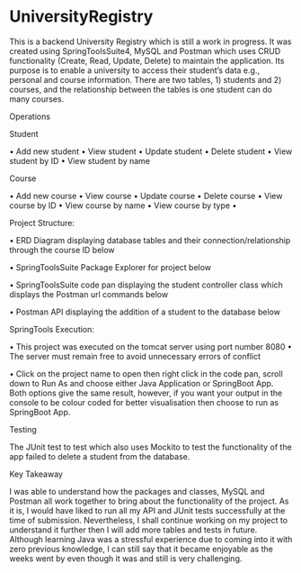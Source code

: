 # UniversityRegistry 

This is a backend University Registry which is still a work in progress. It was created using SpringToolsSuite4, MySQL and Postman which uses CRUD functionality (Create, Read, Update, Delete) to maintain the application. Its purpose is to enable a university to access their student’s data e.g., personal and course information. There are two tables, 1) students and 2) courses, and the relationship between the tables is one student can do many courses. 

Operations

Student

•	Add new student 
•	View student
•	Update student 
•	Delete student 
•	View student by ID
•	View student by name 

Course

•	Add new course 
•	View course
•	Update course
•	Delete course
•	View course by ID
•	View course by name 
•	View course by type
•	

Project Structure:

•	ERD Diagram displaying database tables and their connection/relationship through the course ID below
 

•	SpringToolsSuite Package Explorer for project below

 
•	SpringToolsSuite code pan displaying the student controller class which displays the Postman url commands below 

 

•	Postman API displaying the addition of a student to the database below 
 


SpringTools Execution:

•	This project was executed on the tomcat server using port number 8080
•	The server must remain free to avoid unnecessary errors of conflict 

•	Click on the project name to open then right click in the code pan, scroll down to Run As and choose either Java Application or SpringBoot App. Both options give the same result, however, if you want your output in the console to be colour coded for better visualisation then choose to run as SpringBoot App. 


Testing

The JUnit test to test which also uses Mockito to test the functionality of the app failed to delete a student from the database. 

 

Key Takeaway

I was able to understand how the packages and classes, MySQL and Postman all work together to bring about the functionality of the project. As it is, I would have liked to run all my API and JUnit tests successfully at the time of submission. Nevertheless, I shall continue working on my project to understand it further then I will add more tables and tests in future. Although learning Java was a stressful experience due to coming into it with zero previous knowledge, I can still say that it became enjoyable as the weeks went by even though it was and still is very challenging.
